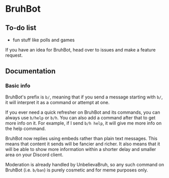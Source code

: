 # BruhBot

## To-do list

- fun stuff like polls and games
  
If you have an idea for BruhBot, head over to issues and make a feature request.

## Documentation

### Basic info

BruhBot's prefix is `b/`, meaning that if you send a message starting with `b/`, it will interpret it as a command or attempt at one. 

If you ever need a quick refresher on BruhBot and its commands, you can always use `b/help` or `b/h`. You can also add a command after that to get more info on it. For example, if I send `b/h help`, it will give me more info on the help command. 

BruhBot now replies using embeds rather than plain text messages. This means that content it sends will be fancier and richer. It also means that it will be able to show more information within a shorter delay and smaller area on your Discord client. 

Moderation is already handled by UnbelievaBruh, so any such command on BruhBot (i.e. `b/ban`) is purely cosmetic and for meme purposes only. 